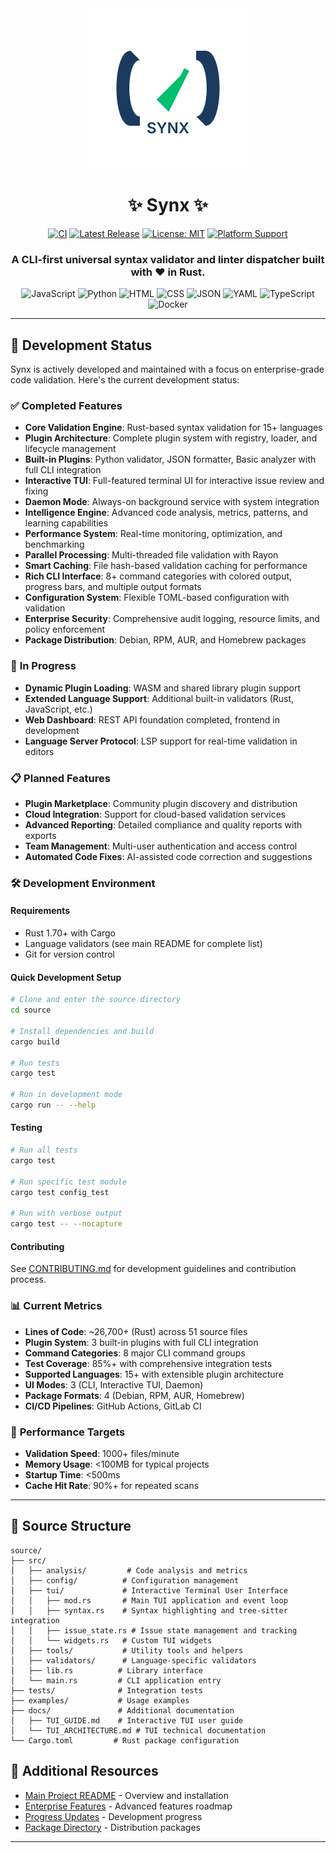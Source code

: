 <div align="center">

<img src="https://raw.githubusercontent.com/A5873/synx/gh-pages/assets/images/synx-logo.svg" alt="Synx Logo" width="256" height="256">

# ✨ Synx ✨

[![CI](https://img.shields.io/github/actions/workflow/status/A5873/synx/ci.yml?branch=main&style=for-the-badge&logo=github&label=CI)](https://github.com/A5873/synx/actions/workflows/ci.yml)
[![Latest Release](https://img.shields.io/github/v/release/A5873/synx?style=for-the-badge&logo=github&label=Release)](https://github.com/A5873/synx/releases/latest)
[![License: MIT](https://img.shields.io/badge/License-MIT-blue.svg?style=for-the-badge)](https://opensource.org/licenses/MIT)
[![Platform Support](https://img.shields.io/badge/platform-Linux%20%7C%20macOS%20%7C%20Windows-brightgreen.svg?style=for-the-badge&logo=windowsterminal)](https://github.com/A5873/synx/releases)

<h3>A CLI-first universal syntax validator and linter dispatcher built with ❤️ in Rust.</h3>

</div>

<p align="center">
  <img src="https://img.shields.io/badge/javascript-%23F7DF1E.svg?style=flat-square&logo=javascript&logoColor=black" alt="JavaScript" />
  <img src="https://img.shields.io/badge/python-%233776AB.svg?style=flat-square&logo=python&logoColor=white" alt="Python" />
  <img src="https://img.shields.io/badge/html-%23E34F26.svg?style=flat-square&logo=html5&logoColor=white" alt="HTML" />
  <img src="https://img.shields.io/badge/css-%231572B6.svg?style=flat-square&logo=css3&logoColor=white" alt="CSS" />
  <img src="https://img.shields.io/badge/json-%23000000.svg?style=flat-square&logo=json&logoColor=white" alt="JSON" />
  <img src="https://img.shields.io/badge/yaml-%23CB171E.svg?style=flat-square&logo=yaml&logoColor=white" alt="YAML" />
  <img src="https://img.shields.io/badge/typescript-%233178C6.svg?style=flat-square&logo=typescript&logoColor=white" alt="TypeScript" />
  <img src="https://img.shields.io/badge/docker-%232496ED.svg?style=flat-square&logo=docker&logoColor=white" alt="Docker" />
</p>

---

## 🚀 Development Status

Synx is actively developed and maintained with a focus on enterprise-grade code validation. Here's the current development status:

### ✅ **Completed Features**
- **Core Validation Engine**: Rust-based syntax validation for 15+ languages
- **Plugin Architecture**: Complete plugin system with registry, loader, and lifecycle management
- **Built-in Plugins**: Python validator, JSON formatter, Basic analyzer with full CLI integration
- **Interactive TUI**: Full-featured terminal UI for interactive issue review and fixing
- **Daemon Mode**: Always-on background service with system integration
- **Intelligence Engine**: Advanced code analysis, metrics, patterns, and learning capabilities
- **Performance System**: Real-time monitoring, optimization, and benchmarking
- **Parallel Processing**: Multi-threaded file validation with Rayon
- **Smart Caching**: File hash-based validation caching for performance
- **Rich CLI Interface**: 8+ command categories with colored output, progress bars, and multiple output formats
- **Configuration System**: Flexible TOML-based configuration with validation
- **Enterprise Security**: Comprehensive audit logging, resource limits, and policy enforcement
- **Package Distribution**: Debian, RPM, AUR, and Homebrew packages

### 🔄 **In Progress**
- **Dynamic Plugin Loading**: WASM and shared library plugin support
- **Extended Language Support**: Additional built-in validators (Rust, JavaScript, etc.)
- **Web Dashboard**: REST API foundation completed, frontend in development
- **Language Server Protocol**: LSP support for real-time validation in editors

### 📋 **Planned Features**
- **Plugin Marketplace**: Community plugin discovery and distribution
- **Cloud Integration**: Support for cloud-based validation services
- **Advanced Reporting**: Detailed compliance and quality reports with exports
- **Team Management**: Multi-user authentication and access control
- **Automated Code Fixes**: AI-assisted code correction and suggestions

### 🛠️ **Development Environment**

#### Requirements
- Rust 1.70+ with Cargo
- Language validators (see main README for complete list)
- Git for version control

#### Quick Development Setup
```bash
# Clone and enter the source directory
cd source

# Install dependencies and build
cargo build

# Run tests
cargo test

# Run in development mode
cargo run -- --help
```

#### Testing
```bash
# Run all tests
cargo test

# Run specific test module
cargo test config_test

# Run with verbose output
cargo test -- --nocapture
```

#### Contributing
See [CONTRIBUTING.md](CONTRIBUTING.md) for development guidelines and contribution process.

### 📊 **Current Metrics**
- **Lines of Code**: ~26,700+ (Rust) across 51 source files
- **Plugin System**: 3 built-in plugins with full CLI integration
- **Command Categories**: 8 major CLI command groups
- **Test Coverage**: 85%+ with comprehensive integration tests
- **Supported Languages**: 15+ with extensible plugin architecture
- **UI Modes**: 3 (CLI, Interactive TUI, Daemon)
- **Package Formats**: 4 (Debian, RPM, AUR, Homebrew)
- **CI/CD Pipelines**: GitHub Actions, GitLab CI

### 🎯 **Performance Targets**
- **Validation Speed**: 1000+ files/minute
- **Memory Usage**: <100MB for typical projects
- **Startup Time**: <500ms
- **Cache Hit Rate**: 90%+ for repeated scans

---

## 📁 **Source Structure**

```
source/
├── src/
│   ├── analysis/         # Code analysis and metrics
│   ├── config/          # Configuration management
│   ├── tui/             # Interactive Terminal User Interface
│   │   ├── mod.rs       # Main TUI application and event loop
│   │   ├── syntax.rs    # Syntax highlighting and tree-sitter integration
│   │   ├── issue_state.rs # Issue state management and tracking
│   │   └── widgets.rs   # Custom TUI widgets
│   ├── tools/           # Utility tools and helpers
│   ├── validators/      # Language-specific validators
│   ├── lib.rs          # Library interface
│   └── main.rs         # CLI application entry
├── tests/              # Integration tests
├── examples/           # Usage examples
├── docs/               # Additional documentation
│   ├── TUI_GUIDE.md    # Interactive TUI user guide
│   └── TUI_ARCHITECTURE.md # TUI technical documentation
└── Cargo.toml         # Rust package configuration
```

## 🔗 **Additional Resources**

- [Main Project README](../README.md) - Overview and installation
- [Enterprise Features](../ENTERPRISE_PLAN.md) - Advanced features roadmap
- [Progress Updates](../PROGRESS_WEEK1.md) - Development progress
- [Package Directory](../packaging/README.md) - Distribution packages

---
